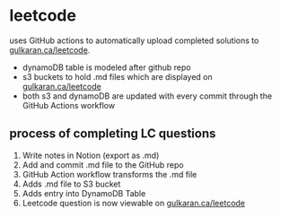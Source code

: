 # leetcode

uses GitHub actions to automatically upload completed solutions to [gulkaran.ca/leetcode](http://gulkaran.ca/leetcode).

- dynamoDB table is modeled after github repo
- s3 buckets to hold .md files which are displayed on [gulkaran.ca/leetcode](http://gulkaran.ca/leetcode)
- both s3 and dynamoDB are updated with every commit through the GitHub Actions workflow

## process of completing LC questions

1. Write notes in Notion (export as .md)
2. Add and commit .md file to the GitHub repo
3. GitHub Action workflow transforms the .md file
4. Adds .md file to S3 bucket
5. Adds entry into DynamoDB Table
6. Leetcode question is now viewable on [gulkaran.ca/leetcode](http://gulkaran.ca/leetcode)
